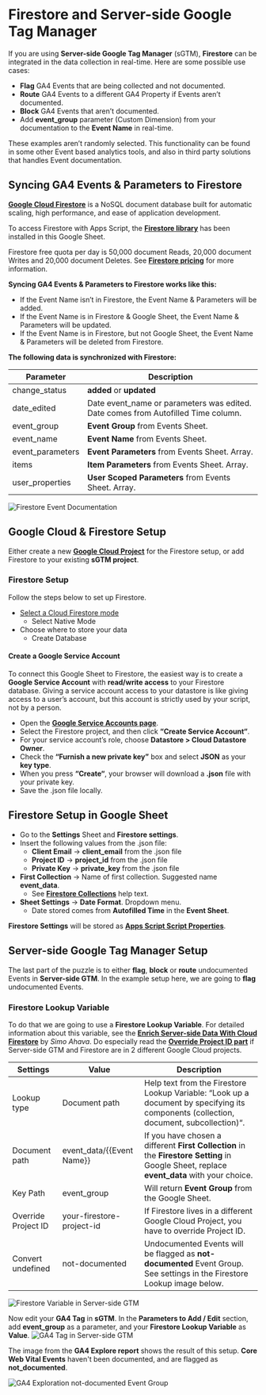 # Firestore and Server-side Google Tag Manager
If you are using **Server-side Google Tag Manager** (sGTM), **Firestore** can be integrated in the data collection in real-time. Here are some possible use cases:

* **Flag** GA4 Events that are being collected and not documented.
* **Route** GA4 Events to a different GA4 Property if Events aren’t documented.
* **Block** GA4 Events that aren’t documented.
* Add **event_group** parameter (Custom Dimension) from your documentation to the **Event Name** in real-time.

These examples aren’t randomly selected. This functionality can be found in some other Event based analytics tools, and also in third party solutions that handles Event documentation.

## Syncing GA4 Events & Parameters to Firestore
[**Google Cloud Firestore**](https://cloud.google.com/firestore) is a NoSQL document database built for automatic scaling, high performance, and ease of application development.

To access Firestore with Apps Script, the [**Firestore library**](https://github.com/grahamearley/FirestoreGoogleAppsScript) has been installed in this Google Sheet.

Firestore free quota per day is 50,000 document Reads, 20,000 document Writes and 20,000 document Deletes. See [**Firestore pricing**](https://cloud.google.com/firestore/pricing) for more information.

**Syncing GA4 Events & Parameters to Firestore works like this:**

* If the Event Name isn’t in Firestore, the Event Name & Parameters will be added.
* If the Event Name is in Firestore & Google Sheet, the Event Name & Parameters will be updated.
* If the Event Name is in Firestore, but not Google Sheet, the Event Name & Parameters will be deleted from Firestore.

**The following data is synchronized with Firestore:**

| Parameter | Description |
| ------------- | ------------- |
| change_status | **added** or **updated** |
| date_edited  | Date event_name or parameters was edited. Date comes from Autofilled Time column.  |
| event_group | **Event Group** from Events Sheet. |
| event_name | **Event Name** from Events Sheet. |
| event_parameters | **Event Parameters** from Events Sheet. Array. |
| items | **Item Parameters** from Events Sheet. Array. |
| user_properties | **User Scoped Parameters** from Events Sheet. Array. |

![Firestore Event Documentation](images/firestore-event-documentation.png)

## Google Cloud & Firestore Setup
Either create a new [**Google Cloud Project**](https://console.cloud.google.com/projectcreate) for the Firestore setup, or add Firestore to your existing **sGTM project**.

### Firestore Setup
Follow the steps below to set up Firestore.

* [Select a Cloud Firestore mode](https://console.cloud.google.com/firestore/create-database)
  * Select Native Mode
* Choose where to store your data
  * Create Database
 
#### Create a Google Service Account
To connect this Google Sheet to Firestore, the easiest way is to create a **Google Service Account** with **read/write access** to your Firestore database. Giving a service account access to your datastore is like giving access to a user’s account, but this account is strictly used by your script, not by a person.

* Open the [**Google Service Accounts page**](https://console.cloud.google.com/projectselector2/iam-admin/serviceaccounts).
* Select the Firestore project, and then click **“Create Service Account“**.
* For your service account’s role, choose **Datastore > Cloud Datastore Owner**.
* Check the **“Furnish a new private key”** box and select **JSON** as your **key type**.
* When you press **“Create“**, your browser will download a **.json** file with your private key.
* Save the .json file locally.

## Firestore Setup in Google Sheet
* Go to the **Settings** Sheet and **Firestore settings**.
* Insert the following values from the .json file:
  * **Client Email** -> **client_email** from the .json file
  * **Project ID** -> **project_id** from the .json file
  * **Private Key** -> **private_key** from the .json file
* **First Collection** -> Name of first collection. Suggested name **event_data**.
  * See [**Firestore Collections**](https://cloud.google.com/firestore/docs/data-model#collections) help text.
* **Sheet Settings** -> **Date Format**. Dropdown menu.
  * Date stored comes from **Autofilled Time** in the **Event Sheet**.

**Firestore Settings** will be stored as [**Apps Script Script Properties**](https://developers.google.com/apps-script/guides/properties).

## Server-side Google Tag Manager Setup
The last part of the puzzle is to either **flag**, **block** or **route** undocumented Events in **Server-side GTM**. In the example setup here, we are going to **flag** undocumented Events.

### Firestore Lookup Variable
To do that we are going to use a **Firestore Lookup Variable**. For detailed information about this variable, see the [**Enrich Server-side Data With Cloud Firestore**](https://www.simoahava.com/analytics/enrich-server-side-data-with-cloud-firestore/) by _Simo Ahava_. Do especially read the [**Override Project ID part**](https://www.simoahava.com/analytics/enrich-server-side-data-with-cloud-firestore/#override-project-id) if Server-side GTM and Firestore are in 2 different Google Cloud projects.

| Settings | Value | Description |
| ------------- | ------------- | ------------- |
| Lookup type | Document path | Help text from the Firestore Lookup Variable: “Look up a document by specifying its components (collection, document, subcollection)“. |
| Document path | event_data/{{Event Name}} | If you have chosen a different **First Collection** in the **Firestore Setting** in Google Sheet, replace **event_data** with your choice. |
| Key Path | event_group | Will return **Event Group** from the Google Sheet. |
| Override Project ID | your-firestore-project-id | If Firestore lives in a different Google Cloud Project, you have to override Project ID. |
| Convert undefined | not-documented | Undocumented Events will be flagged as **not-documented** Event Group. See settings in the Firestore Lookup image below. |

![Firestore Variable in Server-side GTM](images/sgtm-firestore-variable.png)

Now edit your **GA4 Tag** in **sGTM**. In the **Parameters to Add / Edit** section, add **event_group** as a parameter, and your **Firestore Lookup Variable** as **Value**.
![GA4 Tag in Server-side GTM](images/ga4-tag-sgtm.png)

The image from the **GA4 Explore report** shows the result of this setup. **Core Web Vital Events** haven't been documented, and are flagged as **not_documented**.

![GA4 Exploration not-documented Event Group](images/ga4-event_group-not-documented.png )
